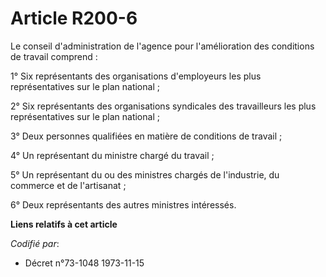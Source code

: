 # Article R200-6

Le conseil d'administration de l'agence pour l'amélioration des conditions de travail comprend :

1° Six représentants des organisations d'employeurs les plus représentatives sur le plan national ;

2° Six représentants des organisations syndicales des travailleurs les plus représentatives sur le plan national ;

3° Deux personnes qualifiées en matière de conditions de travail ;

4° Un représentant du ministre chargé du travail ;

5° Un représentant du ou des ministres chargés de l'industrie, du commerce et de l'artisanat ;

6° Deux représentants des autres ministres intéressés.

**Liens relatifs à cet article**

_Codifié par_:

  - Décret n°73-1048 1973-11-15
